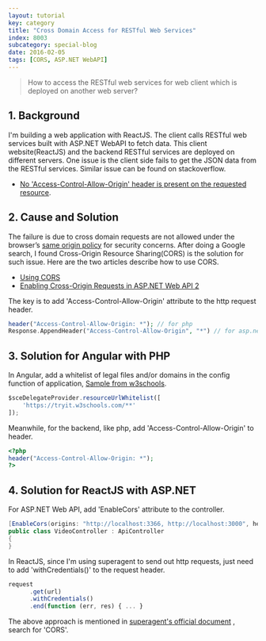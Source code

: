 ```yaml
---
layout: tutorial
key: category
title: "Cross Domain Access for RESTful Web Services"
index: 8003
subcategory: special-blog
date: 2016-02-05
tags: [CORS, ASP.NET WebAPI]
---
```


> How to access the RESTful web services for web client which is deployed on another web server?

## 1. Background
I'm building a web application with ReactJS. The client calls RESTful web services built with ASP.NET WebAPI to fetch data. This client website(ReactJS) and the backend RESTful services are deployed on different servers. One issue is the client side fails to get the JSON data from the RESTful services. Similar issue can be found on stackoverflow.  
* [No 'Access-Control-Allow-Origin' header is present on the requested resource](http://stackoverflow.com/questions/20035101/no-access-control-allow-origin-header-is-present-on-the-requested-resource).

## 2. Cause and Solution
The failure is due to cross domain requests are not allowed under the browser’s [same origin policy](https://en.wikipedia.org/wiki/Same-origin_policy) for security concerns.
After doing a Google search, I found Cross-Origin Resource Sharing(CORS) is the solution for such issue. Here are the two articles describe how to use CORS.
* [Using CORS](http://www.html5rocks.com/en/tutorials/cors/)
* [Enabling Cross-Origin Requests in ASP.NET Web API 2](http://www.asp.net/web-api/overview/security/enabling-cross-origin-requests-in-web-api)

The key is to add 'Access-Control-Allow-Origin' attribute to the http request header.
```php
header("Access-Control-Allow-Origin: *"); // for php
Response.AppendHeader("Access-Control-Allow-Origin", "*") // for asp.net
```
## 3. Solution for Angular with PHP
In Angular, add a whitelist of legal files and/or domains in the config function of application, [Sample from w3schools](https://www.w3schools.com/angular/tryit.asp?filename=try_ng_include_crossdomain).
```javascript
$sceDelegateProvider.resourceUrlWhitelist([
    'https://tryit.w3schools.com/**'
]);
```
Meanwhile, for the backend, like php, add 'Access-Control-Allow-Origin' to header.
```php
<?php
header("Access-Control-Allow-Origin: *");
?>
```

## 4. Solution for ReactJS with ASP.NET
For ASP.NET Web API, add 'EnableCors' attribute to the controller.

```c#
[EnableCors(origins: "http://localhost:3366, http://localhost:3000", headers: "*", methods: "*", SupportsCredentials = true)]
public class VideoController : ApiController
{
}
```
In ReactJS, since I'm using superagent to send out http requests, just need to add 'withCredentials()' to the request header.

```javascript
request
      .get(url)
      .withCredentials()
      .end(function (err, res) { ... }
```

The above approach is mentioned in [superagent's official document](https://visionmedia.github.io/superagent/) , search for 'CORS'.
